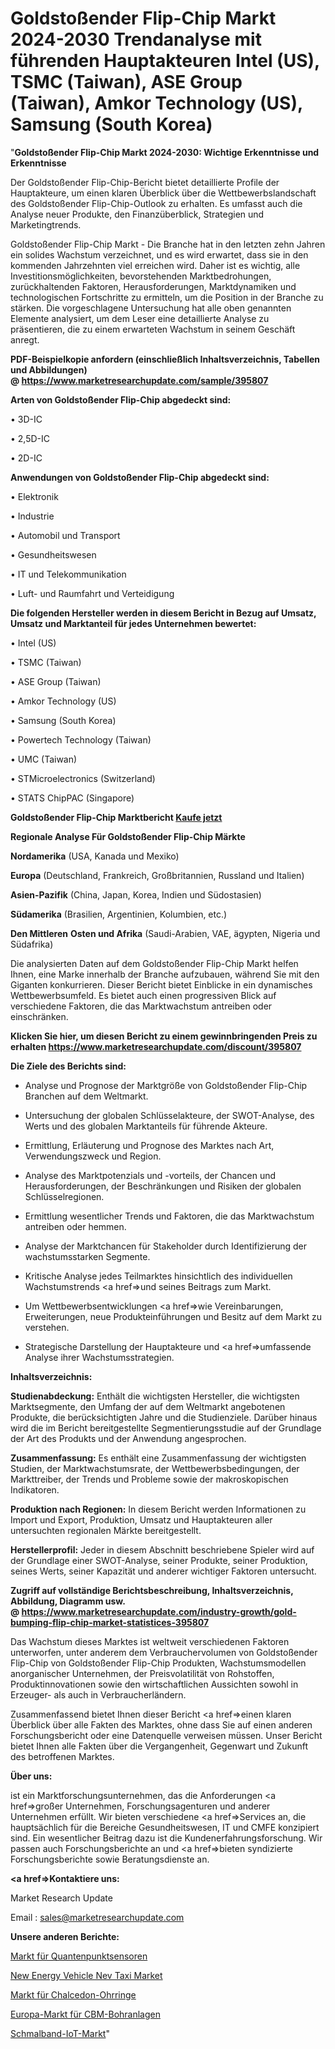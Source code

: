 # Goldstoßender Flip-Chip Markt 2024-2030 Trendanalyse mit führenden Hauptakteuren Intel (US), TSMC (Taiwan), ASE Group (Taiwan), Amkor Technology (US), Samsung (South Korea)

"<strong>Goldstoßender Flip-Chip Markt 2024-2030: Wichtige Erkenntnisse und Erkenntnisse</strong>

Der Goldstoßender Flip-Chip-Bericht bietet detaillierte Profile der Hauptakteure, um einen klaren Überblick über die Wettbewerbslandschaft des Goldstoßender Flip-Chip-Outlook zu erhalten. Es umfasst auch die Analyse neuer Produkte, den Finanzüberblick, Strategien und Marketingtrends.

Goldstoßender Flip-Chip Markt - Die Branche hat in den letzten zehn Jahren ein solides Wachstum verzeichnet, und es wird erwartet, dass sie in den kommenden Jahrzehnten viel erreichen wird. Daher ist es wichtig, alle Investitionsmöglichkeiten, bevorstehenden Marktbedrohungen, zurückhaltenden Faktoren, Herausforderungen, Marktdynamiken und technologischen Fortschritte zu ermitteln, um die Position in der Branche zu stärken. Die vorgeschlagene Untersuchung hat alle oben genannten Elemente analysiert, um dem Leser eine detaillierte Analyse zu präsentieren, die zu einem erwarteten Wachstum in seinem Geschäft anregt.

<strong><b>PDF-Beispielkopie anfordern (einschließlich Inhaltsverzeichnis, Tabellen und Abbildungen) @ </b></strong><strong><a href=https://www.marketresearchupdate.com/sample/395807><strong>https://www.marketresearchupdate.com/sample/395807</u></a></strong></strong>

<strong>Arten von Goldstoßender Flip-Chip abgedeckt sind:</strong>

• 3D-IC

• 2,5D-IC

• 2D-IC

<strong>Anwendungen von Goldstoßender Flip-Chip abgedeckt sind:</strong>

• Elektronik

• Industrie

• Automobil und Transport

• Gesundheitswesen

• IT und Telekommunikation

• Luft- und Raumfahrt und Verteidigung

<strong>Die folgenden Hersteller werden in diesem Bericht in Bezug auf Umsatz, Umsatz und Marktanteil für jedes Unternehmen bewertet:</strong>

• Intel (US)

• TSMC (Taiwan)

• ASE Group (Taiwan)

• Amkor Technology (US)

• Samsung (South Korea)

• Powertech Technology (Taiwan)

• UMC (Taiwan)

• STMicroelectronics (Switzerland)

• STATS ChipPAC (Singapore)

<strong>Goldstoßender Flip-Chip Marktbericht <a href=https://www.marketresearchupdate.com/buynow/395807>Kaufe jetzt</a></strong>

<strong>Regionale Analyse Für Goldstoßender Flip-Chip Märkte</strong>

<strong>Nordamerika</strong> (USA, Kanada und Mexiko)

<strong>Europa</strong> (Deutschland, Frankreich, Großbritannien, Russland und Italien)

<strong>Asien-Pazifik</strong> (China, Japan, Korea, Indien und Südostasien)

<strong>Südamerika</strong> (Brasilien, Argentinien, Kolumbien, etc.)

<strong>Den Mittleren</strong> <strong>Osten und Afrika</strong> (Saudi-Arabien, VAE, ägypten, Nigeria und Südafrika)

Die analysierten Daten auf dem Goldstoßender Flip-Chip Markt helfen Ihnen, eine Marke innerhalb der Branche aufzubauen, während Sie mit den Giganten konkurrieren. Dieser Bericht bietet Einblicke in ein dynamisches Wettbewerbsumfeld. Es bietet auch einen progressiven Blick auf verschiedene Faktoren, die das Marktwachstum antreiben oder einschränken.

<strong>Klicken Sie hier, um diesen Bericht zu einem gewinnbringenden Preis zu erhalten
</strong><strong><a href=https://www.marketresearchupdate.com/discount/395807>https://www.marketresearchupdate.com/discount/395807</b></u></strong></a>

<strong>Die Ziele des Berichts sind:</strong>

- Analyse und Prognose der Marktgröße von Goldstoßender Flip-Chip Branchen auf dem Weltmarkt.

- Untersuchung der globalen Schlüsselakteure, der SWOT-Analyse, des Werts und des globalen Marktanteils für führende Akteure.

- Ermittlung, Erläuterung und Prognose des Marktes nach Art, Verwendungszweck und Region.

- Analyse des Marktpotenzials und -vorteils, der Chancen und Herausforderungen, der Beschränkungen und Risiken der globalen Schlüsselregionen.

- Ermittlung wesentlicher Trends und Faktoren, die das Marktwachstum antreiben oder hemmen.

- Analyse der Marktchancen für Stakeholder durch Identifizierung der wachstumsstarken Segmente.

- Kritische Analyse jedes Teilmarktes hinsichtlich des individuellen Wachstumstrends <a href=>und</a> seines Beitrags zum Markt.

- Um Wettbewerbsentwicklungen <a href=>wie</a> Vereinbarungen, Erweiterungen, neue Produkteinführungen und Besitz auf dem Markt zu verstehen.

- Strategische Darstellung der Hauptakteure und <a href=>umfas</a>sende Analyse ihrer Wachstumsstrategien.

<strong>Inhaltsverzeichnis:</strong>

<strong>Studienabdeckung:</strong> Enthält die wichtigsten Hersteller, die wichtigsten Marktsegmente, den Umfang der auf dem Weltmarkt angebotenen Produkte, die berücksichtigten Jahre und die Studienziele. Darüber hinaus wird die im Bericht bereitgestellte Segmentierungsstudie auf der Grundlage der Art des Produkts und der Anwendung angesprochen.

<strong>Zusammenfassung:</strong> Es enthält eine Zusammenfassung der wichtigsten Studien, der Marktwachstumsrate, der Wettbewerbsbedingungen, der Markttreiber, der Trends und Probleme sowie der makroskopischen Indikatoren.

<strong>Produktion nach Regionen:</strong> In diesem Bericht werden Informationen zu Import und Export, Produktion, Umsatz und Hauptakteuren aller untersuchten regionalen Märkte bereitgestellt.

<strong>Herstellerprofil:</strong> Jeder in diesem Abschnitt beschriebene Spieler wird auf der Grundlage einer SWOT-Analyse, seiner Produkte, seiner Produktion, seines Werts, seiner Kapazität und anderer wichtiger Faktoren untersucht.

<strong><b>Zugriff auf vollständige Berichtsbeschreibung, Inhaltsverzeichnis, Abbildung, Diagramm usw. @ </b></strong><strong><a href=https://www.marketresearchupdate.com/industry-growth/gold-bumping-flip-chip-market-statistices-395807>https://www.marketresearchupdate.com/industry-growth/gold-bumping-flip-chip-market-statistices-395807</a></strong>

Das Wachstum dieses Marktes ist weltweit verschiedenen Faktoren unterworfen, unter anderem dem Verbrauchervolumen von Goldstoßender Flip-Chip von Goldstoßender Flip-Chip Produkten, Wachstumsmodellen anorganischer Unternehmen, der Preisvolatilität von Rohstoffen, Produktinnovationen sowie den wirtschaftlichen Aussichten sowohl in Erzeuger- als auch in Verbraucherländern.

Zusammenfassend bietet Ihnen dieser Bericht <a href=>einen</a> klaren Überblick über alle Fakten des Marktes, ohne dass Sie auf einen anderen Forschungsbericht oder eine Datenquelle verweisen müssen. Unser Bericht bietet Ihnen alle Fakten über die Vergangenheit, Gegenwart und Zukunft des betroffenen Marktes.

<strong>Über uns:</strong>

 ist ein Marktforschungsunternehmen, das die Anforderungen <a href=>großer</a> Unternehmen, Forschungsagenturen und anderer Unternehmen erfüllt. Wir bieten verschiedene <a href=>Services</a> an, die hauptsächlich für die Bereiche Gesundheitswesen, IT und CMFE konzipiert sind. Ein wesentlicher Beitrag dazu ist die Kundenerfahrungsforschung. Wir passen auch Forschungsberichte an und <a href=>bieten</a> syndizierte Forschungsberichte sowie Beratungsdienste an.

<strong><a href=>Kontaktiere uns:</a></strong>

Market Research Update

Email : sales@marketresearchupdate.com

<strong>Unsere anderen Berichte:</strong>

<a href=https://www.linkedin.com/pulse/quantum-dot-sensor-market-size-growth-set-surge>Markt für Quantenpunktsensoren</a>

<a href=https://www.linkedin.com/pulse/new-energy-vehicle-nev-taxi-market-size-industry>New Energy Vehicle Nev Taxi Market</a>

<a href=https://www.linkedin.com/pulse/chalcedony-earrings-market-research-report-reveals>Markt für Chalcedon-Ohrringe</a>

<a href=https://www.linkedin.com/pulse/europe-cbm-drilling-rig-market-2023-latest-sales-figure>Europa-Markt für CBM-Bohranlagen</a>

<a href=https://www.linkedin.com/pulse/narrowband-iot-market-2030-see-huge-growth-oytif/>Schmalband-IoT-Markt</a>"

